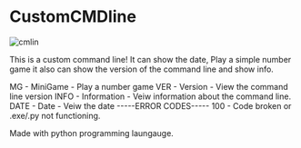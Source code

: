 # CustomCMDline
![cmlin](https://user-images.githubusercontent.com/79468662/131033107-587e3118-7f60-4da8-a046-b13c863a737d.png)


This is a custom command line!
It can show the date, Play a simple number game it also can show the version of the command line and show info.

MG - MiniGame - Play a number game
VER - Version - View the command line version
INFO - Information - Veiw information about the command line.
DATE - Date - Veiw the date
-----ERROR CODES-----
100 - Code broken or .exe/.py not functioning.


Made with python programming laungauge. 
